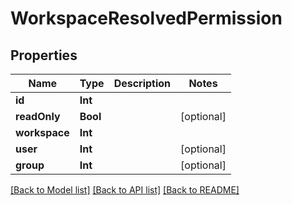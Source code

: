 # WorkspaceResolvedPermission

## Properties

Name | Type | Description | Notes
------------ | ------------- | ------------- | -------------
**id** | **Int** |  | 
**readOnly** | **Bool** |  | [optional] 
**workspace** | **Int** |  | 
**user** | **Int** |  | [optional] 
**group** | **Int** |  | [optional] 

[[Back to Model list]](../README.md#documentation-for-models) [[Back to API list]](../README.md#documentation-for-api-endpoints) [[Back to README]](../README.md)



